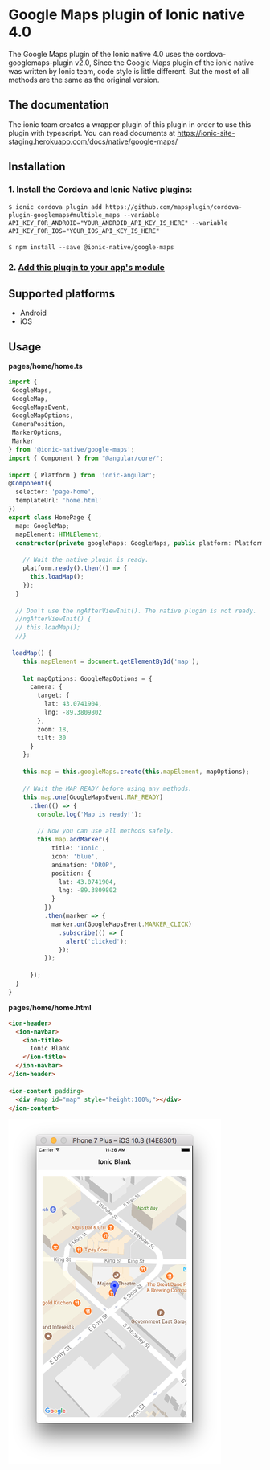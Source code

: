 # Google Maps plugin of Ionic native 4.0

The Google Maps plugin of the Ionic native 4.0 uses the cordova-googlemaps-plugin v2.0,
Since the Google Maps plugin of the ionic native was written by Ionic team, code style is little different.
But the most of all methods are the same as the original version.

## The documentation

The ionic team creates a wrapper plugin of this plugin in order to use this plugin with typescript.
You can read documents at https://ionic-site-staging.herokuapp.com/docs/native/google-maps/

## Installation

### 1. Install the Cordova and Ionic Native plugins:

```
$ ionic cordova plugin add https://github.com/mapsplugin/cordova-plugin-googlemaps#multiple_maps --variable API_KEY_FOR_ANDROID="YOUR_ANDROID_API_KEY_IS_HERE" --variable API_KEY_FOR_IOS="YOUR_IOS_API_KEY_IS_HERE"

$ npm install --save @ionic-native/google-maps
```

### 2. [Add this plugin to your app's module](https://ionicframework.com/docs/native/#Add_Plugins_to_Your_App_Module)


## Supported platforms

- Android
- iOS

## Usage

**pages/home/home.ts**

```TypeScript
import {
 GoogleMaps,
 GoogleMap,
 GoogleMapsEvent,
 GoogleMapOptions,
 CameraPosition,
 MarkerOptions,
 Marker
} from '@ionic-native/google-maps';
import { Component } from "@angular/core/";

import { Platform } from 'ionic-angular';
@Component({
  selector: 'page-home',
  templateUrl: 'home.html'
})
export class HomePage {
  map: GoogleMap;
  mapElement: HTMLElement;
  constructor(private googleMaps: GoogleMaps, public platform: Platform) {

    // Wait the native plugin is ready.
    platform.ready().then(() => {
      this.loadMap();
    });
  }

  // Don't use the ngAfterViewInit(). The native plugin is not ready.
  //ngAfterViewInit() {
  // this.loadMap();
  //}

 loadMap() {
    this.mapElement = document.getElementById('map');

    let mapOptions: GoogleMapOptions = {
      camera: {
        target: {
          lat: 43.0741904,
          lng: -89.3809802
        },
        zoom: 18,
        tilt: 30
      }
    };

    this.map = this.googleMaps.create(this.mapElement, mapOptions);

    // Wait the MAP_READY before using any methods.
    this.map.one(GoogleMapsEvent.MAP_READY)
      .then(() => {
        console.log('Map is ready!');

        // Now you can use all methods safely.
        this.map.addMarker({
            title: 'Ionic',
            icon: 'blue',
            animation: 'DROP',
            position: {
              lat: 43.0741904,
              lng: -89.3809802
            }
          })
          .then(marker => {
            marker.on(GoogleMapsEvent.MARKER_CLICK)
              .subscribe(() => {
                alert('clicked');
              });
          });

      });
  }
}
```

**pages/home/home.html**

```html
<ion-header>
  <ion-navbar>
    <ion-title>
      Ionic Blank
    </ion-title>
  </ion-navbar>
</ion-header>

<ion-content padding>
  <div #map id="map" style="height:100%;"></div>
</ion-content>
```

![](usage_example.png)
